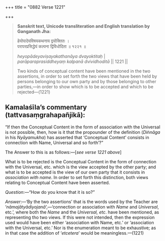 +++
title = "0882 Verse 1221"

+++
> **Sanskrit text, Unicode transliteration and English translation by Ganganath Jha:** 
>
> हेयोपादेयविषयकथनाय द्वयोक्तितः ।  
> परापरप्रसिद्धेयं कल्पना द्विविधोदिता ॥ १२२१ ॥ 
>
> *heyopādeyaviṣayakathanāya dvayoktitaḥ* \|  
> *parāparaprasiddheyaṃ kalpanā dvividhoditā* \|\| 1221 \|\| 
>
> Two kinds of conceptual content have been mentioned in the two assertions, in order to set forth the two views that have been held by persons belonging to our own party and by those belonging to other parties,—in order to show which is to be accepted and which to be rejected—(1221)



## Kamalaśīla’s commentary (tattvasaṃgrahapañjikā):

“If then the Conceptual Content in the form of association with the Universal is not possible, then, how is it that the propounder of the definition (*Diṅnāga* in his *Nyāyamukha*) has asserted that ‘Conceptual Content’ consists in connection with Name, Universal and so forth’?”

The Answer to this is as follows:—[*see verse 1221 above*]

What is to be rejected is the Conceptual Content in the form of connection with the Universal, etc. which is the view accepted by the other party; and what is to be accepted is the view of our own party that it consists in *association with name*. In order to set forth this distinction, both views relating to Conceptual Content have been asserted.

*Question*:—“How do you know that it is so?”

*Answer*:—‘By the two assertions’ that is the words used by the Teacher are ‘*nāmajātyādiyojanā*’,—‘connection or association with *Name* and *Universal*, etc.’, where both the *Name* and the *Universal, etc*. have been mentioned, as representing tho two views. If this were not intended, then the expression used would have been either ‘association with Name, etc.’ or ‘association with the Universal, etc.’ Nor is the enumeration meant to be exhaustive; as in that case the addition of ‘*etcetera*’ would be meaningless.—(1221)


